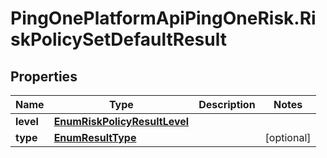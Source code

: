 # PingOnePlatformApiPingOneRisk.RiskPolicySetDefaultResult

## Properties

Name | Type | Description | Notes
------------ | ------------- | ------------- | -------------
**level** | [**EnumRiskPolicyResultLevel**](EnumRiskPolicyResultLevel.md) |  | 
**type** | [**EnumResultType**](EnumResultType.md) |  | [optional] 



